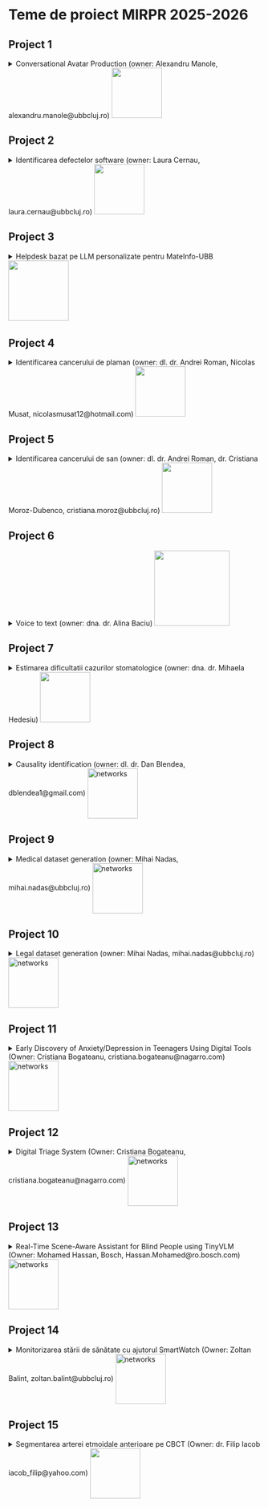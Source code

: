 
# Teme de proiect MIRPR 2025-2026


## Project 1 
<details>
    <summary> Conversational Avatar Production (owner: Alexandru Manole, alexandru.manole@ubbcluj.ro) 
    <img src="projects\avatar.webp" width="100">
    </summary>

### Conversational Avatar Production

#### Scop
Dezvoltarea unui sistem conversațional, care răspunde la întrebări textuale în mod vocal prin intermediul unui avatar. De ex.:
- UBB-bot care răspunde la întrebări despre UBB si are ca avatar imaginea lui Janos Bolyai
- Turing-bot care răspunde la întrebări despre AI si are ca avatar imaginea lui Alan Turing



#### Ideea de baza
În lumea digitală, interacțiunea cu avatare animate devine din ce în ce mai importantă, fie că vorbim despre asistenți virtuali, personaje din jocuri, educație interactivă sau prezentatori AI pentru conținut video generat automat. Totuși, crearea animațiilor realiste pentru vorbire și expresii faciale implică, de obicei, procese complexe și costisitoare, necesitând resurse considerabile. 
Folosind tehnici de Machine Learning, acest proces poate fi automatizat, permițând avatarelor să reproducă mișcările buzelor și expresiile faciale în timp real, pe baza unui input audio sau text. O astfel de tehnologie ar putea fi utilizată în crearea de consilieri virtuali  pentru procedura de admitere pentru cursuri online, ghidurilor interactive pentru muzee sau aplicații turistice, asistenților personalizați pentru servicii bancare și customer support, dar și în industria filmelor și jocurilor pentru generarea rapidă de personaje animate. Scopul este de a dezvolta și antrena un model AI capabil să genereze animații fluide și naturale, transformând interacțiunile virtuale într-o experiență mai autentică și captivantă. 

#### Bibliografie

În funcție de soluția elaborată, câteva cerințe parțiale ar fi utilizarea corectă a următoarelor:
- generarea de imagini folosind modele de tip Stable Diffusion, precum Flash Diffusion [paper](https://arxiv.org/pdf/2406.02347), [git](https://github.com/gojasper/flash-diffusion). Task-uri posibile:
    - utilizare model pre-antrenat cu aceasta arhitectura si comparare cu alte modele de Stable Diffusion.
    - antrenare de la 0 a unui model Flash Diffusion pe un set de date mic (e.g. cateva sute de imagini)
    - fine-tuning folosind LoRA
    - antrenarea Flash Diffuision pentru o retea care nu e prezentata pe git (e.g. ControlNet)

- recomandarile de la versiunea precedenta a bot-ului [link](https://github.com/lauradiosan/AI-UBB/blob/main/2024-2025/labs/projects.md)

</details>



## Project 2

<details>
    <summary> Identificarea defectelor software (owner: Laura Cernau, laura.cernau@ubbcluj.ro) <img src="projects\code.jpg" width="100"> </summary>

### Identificarea defectelor software

#### Scop

Instrumentele AI îmbunătățesc productivitatea, dar degradează calitatea codului. 
Ultima analiză a [GitClear](https://www.gitclear.com/coding_on_copilot_data_shows_ais_downward_pressure_on_code_quality?utm_source=substack&utm_medium=email) asupra a 211 milioane de linii de cod a constatat că asistenții AI (cum ar fi Copilot) pot spori productivitatea, dar înrăutățesc calitatea codului. Aceasta arată un compromis clar: producem mai mult cod, dar bazele noastre de cod au mult mai multe duplicate și mai puține refactorizări.

#### Ideea de baza

Se va considera o baza de date cu mai multe proiecte software. Se va dezvolta un model de AI bazat pe LLM care sa identifice defectele software in codul sursa pe baza codului sursa si al metricilor de complexitate. 

Posibile versiuni de input pentru LLM (prin intermediul prompt-ului): 
- doar codul sursa al clasei curente, 
- codul sursa al clasei curente si codul sursa al claselor "parinte", 
- codul sursa al clasei curente si codul sursa al claselor "parinte", precum si metrici de complexitate asociate codului sursa (metrici precum complexitatea ciclomatica [link](https://d1wqtxts1xzle7.cloudfront.net/48213691/tse.1976.23383720160821-12832-sniirk-libre.pdf?1471767990=&response-content-disposition=inline%3B+filename%3DA_Complexity_Measure.pdf&Expires=1743369021&Signature=FrLxyskf0pTFRiM~Q30qykafb4a-m071sO87klcxqXqJBcRJGOYOZ5CY94KFjsADNciMoVd4CNwPVHiVkgcACxxV-V~Bod8D8eI1gP7q8sHR0a5qhrIhpfePgf54kCvxGbTP-dFu9YItw~E2FXb~PQRIfzL9BmczizOXSASL1To9qFYCVhJv9MT-CoTABaSPQ8T4-9ZFVzdPwgXFX3e3oRYjotU3EWC6HkdWUG0gRvmMqONAyLWrxY8xFU4m7PkVnmAasyN7G9L38-DBsF8AUJT6CpjFfvAaAigK0iv8TkFYzyfbR5pu97LLH5w622qHtRc9tuo~3Qu2J9SPO0JGSA__&Key-Pair-Id=APKAJLOHF5GGSLRBV4ZA), 
complexitatea cognitiva [link](https://www.researchgate.net/publication/313803215_Automated_tool_for_the_calculation_of_cognitive_complexity_of_a_software), Weighted methods per Class [link](https://www.researchgate.net/publication/313803215_Automated_tool_for_the_calculation_of_cognitive_complexity_of_a_software), Lack of Cohesion in Methods [link](https://www.researchgate.net/publication/313803215_Automated_tool_for_the_calculation_of_cognitive_complexity_of_a_software), Depth of inheritance tree [link](https://www.researchgate.net/publication/313803215_Automated_tool_for_the_calculation_of_cognitive_complexity_of_a_software), Halstead’s Metrics [link](https://books.google.ro/books/about/Elements_of_Software_Science.html?id=zPcmAAAAMAAJ&redir_esc=y), 
Size metrics - Lines of Code [link](https://www.researchgate.net/publication/328646564_On_the_correlation_between_testing_effort_and_software_complexity_metrics)) 


Output asteptat: defectele software identificate in codul sursa (daca clasa contine sau nu contine bug-uri, ce fel de bug contine)


#### Data
- Data [link](https://www.inf.szte.hu/~ferenc/pdf/FTL18-PROMISE-A%20public%20unified%20bug%20dataset%20for%20Java.pdf)


#### Bibliografie

- List of research papers focused on Large Language Models [link](https://github.com/PurCL/CodeLLMPaper/tree/main)

- Simões, I. R. D. S., & Venson, E. (2024, November). Evaluating Source Code Quality with Large Language Models: a comparative study. In Proceedings of the XXIII Brazilian Symposium on Software Quality (pp. 103-113).
[link](https://www.researchgate.net/publication/383119379_Evaluating_Source_Code_Quality_with_Large_Languagem_Models_a_comparative_study)

- Wadhwa, N., Pradhan, J., Sonwane, A., Sahu, S. P., Natarajan, N., Kanade, A., ... & Rajamani, S. (2024). Core: Resolving code quality issues using llms. Proceedings of the ACM on Software Engineering, 1(FSE), 789-811 [link](https://dl.acm.org/doi/pdf/10.1145/3643762)

- Jelodar, H., Meymani, M., & Razavi-Far, R. (2025). Large Language Models (LLMs) for Source Code Analysis: applications, models and datasets. arXiv preprint arXiv:2503.17502 [link](https://www.researchgate.net/publication/390143194_Large_Language_Models_LLMs_for_Source_Code_Analysis_applications_models_and_datasets)

- Fang, C., Miao, N., Srivastav, S., Liu, J., Zhang, R., Fang, R., ... & Homayoun, H. (2024). Large language models for code analysis: Do {LLMs} really do their job?. In 33rd USENIX Security Symposium (USENIX Security 24) (pp. 829-846) [link](https://www.usenix.org/system/files/sec24fall-prepub-2205-fang.pdf)

- Backström, O., & Kihlert, A. (2023). Code Quality and Large Language Models in Computer Science Education: Enhancing student-written code through ChatGPT [link](https://www.diva-portal.org/smash/get/diva2:1779791/FULLTEXT01.pdf)

</details>




## Project 3

<details>
    <summary> Helpdesk bazat pe LLM personalizate pentru MateInfo-UBB 
<img src="projects/RAG.png" width="120"> </summary>

### Sistem automat pentru helpdesk bazat pe LLM

#### Scop
Dezvoltarea unui sistem inteligent care să poată să răspundă la întrebări folosind un LLM și o colecție de documente. 
Se doreste "specializarea" sistemului pentru intrebari din lumea informaticii/financiara.  

#### Ideea de baza

Dezvoltarea unui sistem de tip Retrieval-Augmented Generation (RAG) care să poată să răspundă la întrebări folosind un LLM și o colecție de documente. Sistemul va folosi un model de tip RAG pentru a căuta în colecția de documente și a genera răspunsuri la întrebările utilizatorilor. Se vor compara mai multe strategii de indexare/vectorizare (TF-IDF, embeddings, etc.), mai multe modele de LLMs (pre-trained si fine-tuned), mai multe metode de re-ranking pentru selectia documentelor,  mai multe metode de evaluare a raspunsurilor (evaluare umana si evaluare automata).


#### Data

- Public data [link](https://github.com/MoritzLaurer/rag-demo/tree/master)
- Private data - by request


#### Bibliografie

RAG backgrounds
- RAG demo [link](https://github.com/MoritzLaurer/rag-demo/tree/master)
- Example of building a RAG with LangChain [link](https://python.langchain.com/docs/tutorials/rag/)
- Lewis, P., Perez, E., Piktus, A., Petroni, F., Karpukhin, V., Goyal, N., ... & Kiela, D. (2020). Retrieval-augmented generation for knowledge-intensive nlp tasks. Advances in neural information processing systems, 33, 9459-9474 [link](https://arxiv.org/pdf/2005.11401)
- Better Customer Support Using Retrieval-Augmented Generation (RAG) at Thomson Reuters [link](https://medium.com/tr-labs-ml-engineering-blog/better-customer-support-using-retrieval-augmented-generation-rag-at-thomson-reuters-4d140a6044c3)
- Survey of different RAG systems [link](https://www.youtube.com/watch?v=mE7IDf2SmJg)
- RAG from scratch [link](https://www.freecodecamp.org/news/mastering-rag-from-scratch/)

Re-ranking: cross-ncoders, bi-encoders, multi-vector models, transformer-based rerankers (TinyBERT), graph-based rerankers (Graph Neural Networks)
- Lee, J., Bernier-Colborne, G., Maharaj, T., & Vajjala, S. (2024, June). Methods, Applications, and Directions of Learning-to-Rank in NLP Research. In Findings of the Association for Computational Linguistics: NAACL 2024 (pp. 1900-1917) [link](https://aclanthology.org/2024.findings-naacl.123.pdf)
- Abdallah, A., Piryani, B., Mozafari, J., Ali, M., & Jatowt, A. (2025). How Good are LLM-based Rerankers? An Empirical Analysis of State-of-the-Art Reranking Models. arXiv preprint arXiv:2508.16757 [link](https://arxiv.org/abs/2508.16757)
- Déjean, H., Clinchant, S., & Formal, T. (2024). A thorough comparison of cross-encoders and LLMs for reranking SPLADE. arXiv preprint arXiv:2403.10407 [link](https://arxiv.org/html/2403.10407v1)

LLM-based evaluation
- Liu, Y., Iter, D., Xu, Y., Wang, S., Xu, R., & Zhu, C. (2023). G-eval: NLG evaluation using gpt-4 with better human alignment. arXiv preprint arXiv:2303.16634 [link](https://arxiv.org/abs/2303.16634)
- Shen, C., Cheng, L., Nguyen, X. P., You, Y., & Bing, L. (2023). Large language models are not yet human-level evaluators for abstractive summarization. arXiv preprint arXiv:2305.13091 [link](https://arxiv.org/abs/2305.13091)

</details>

## Project 4

<details>
    <summary> Identificarea cancerului de plaman  (owner: dl. dr. Andrei Roman, Nicolas Musat, nicolasmusat12@hotmail.com) 
    <img src="projects\lungCancer.jpeg" width="100">
    </summary>

### Identificarea cancerului de plaman

#### Scop
Dezvoltarea unui sistem inteligent care să ajute medicii în diagnosticarea timpurie a cancerului de plămân.

#### Ideea de baza

Deși cancerul pulmonar este recunoscut ca fiind cel mai mortal tip de cancer, un prognostic bun și un tratament eficient depind de detectarea timpurie a acestuia. Povara medicilor poate fi redusa cu ajutorul tehnicilor de AI care sunt esențiale în automatizarea diagnosticului și clasificării bolilor. De aceea, se dorește dezvoltarea unui sistem inteligent care să ajute medicii în diagnosticarea timpurie a cancerului de plămân. 

Se va urmari dezvoltarea unor modele inteligente capabine sa analizeze scanarile CT/PET si sa prezica diferiti biomarkeri tumorali folosind doar:
- 3D Segmented CT scans (maybe PET)
- Biopsy confirmed IHC markers (maybe genomic too)
- Age
- Gender
Scopul este construirea unei "biopsii virtuale" care să sprijine radiologii în timpul diagnosticului. 

Problema poate fi abordata ca o problema de clasificare multi-label. 



#### Data

- Chest CT-scane images [link](https://www.kaggle.com/datasets/mohamedhanyyy/chest-ctscan-images/data)
- Lung Image Database Consortium image collection (LIDC-IDRI) [link](https://www.cancerimagingarchive.net/collection/lidc-idri/)

#### Bibliografie

- Shao J, Ma J, Zhang S, Li J, Dai H, Liang S, Yu Y, Li W, Wang C. Radiogenomic System for Non-Invasive Identification of Multiple Actionable Mutations and PD-L1 Expression in Non-Small Cell Lung Cancer Based on CT Images. Cancers. 2022; 14(19):4823 [link](https://doi.org/10.3390/cancers14194823)
- Owens CA, Peterson CB, Tang C, Koay EJ, Yu W, et al. (2018) Lung tumor segmentation methods: Impact on the uncertainty of radiomics features for non-small cell lung cancer. PLOS ONE 13(10): e0205003 [link](https://doi.org/10.1371/journal.pone.0205003)
- Majumder S, Katz S, Kontos D, Roshkovan L. State of the art: radiomics and radiomics-related artificial intelligence on the road to clinical translation. BJR Open. 2023 Dec 12;6(1):tzad004. doi: 10.1093/bjro/tzad004. PMID: 38352179; PMCID: PMC10860524.
- Liu, J. A., Yang, I. Y., & Tsai, E. B. (2022). Artificial intelligence (AI) for lung nodules, from the AJR special series on AI applications. American Journal of Roentgenology, 219(5), 703-712. [link](https://ajronline.org/doi/10.2214/AJR.22.27487) 
- Gu, Y., Chi, J., Liu, J., Yang, L., Zhang, B., Yu, D., ... & Lu, X. (2021). A survey of computer-aided diagnosis of lung nodules from CT scans using deep learning. Computers in biology and medicine, 137, 104806. [link](https://www.sciencedirect.com/science/article/pii/S0010482521006004?casa_token=qhi8cSHcd5UAAAAA:iUwm4l441GNq0Ph2QQ8gW5tConmiyHUtm6ynRLEi1b7Io2HdL6qI0hSggNQPfHWn16XeO4FDNQ#sec4)
- Javed, R., Abbas, T., Khan, A. H., Daud, A., Bukhari, A., & Alharbey, R. (2024). Deep learning for lungs cancer detection: a review. Artificial Intelligence Review, 57(8), 197. [link](https://link.springer.com/article/10.1007/s10462-024-10807-1)
- Shatnawi, M. Q., Abuein, Q., & Al-Quraan, R. (2025). Deep learning-based approach to diagnose lung cancer using CT-scan images. Intelligence-Based Medicine, 11, 100188. [link](https://www.sciencedirect.com/science/article/pii/S2666521224000553#bib41)
- Hiraman, A., Viriri, S., & Gwetu, M. (2024). Lung tumor segmentation: a review of the state of the art. Frontiers in Computer Science, 6, 1423693. [link](https://www.frontiersin.org/journals/computer-science/articles/10.3389/fcomp.2024.1423693/full)
- Jayaram, J., Haw, S. C., Palanichamy, N., Anaam, E., & Kumar, S. (2025). A Systematic Review on Effectiveness and Contributions of Machine Learning and Deep Learning Methods in Lung Cancer Diagnosis and Classifications. International Journal of Computing, 17(1), 1-12. [link](https://iiict.uob.edu.bh/IJCDS/papers/1571032811.pdf)


</details>

## Project 5
<details>
    <summary> Identificarea cancerului de san  (owner: dl. dr. Andrei Roman, dr. Cristiana Moroz-Dubenco, cristiana.moroz@ubbcluj.ro) 
        <img src="projects\breastCancer.jpeg" width="100">
    </summary>

### Identificarea cancerului de san

#### Scop
Dezvoltarea unui sistem inteligent care să ajute medicii în diagnosticarea timpurie a cancerului de san.

#### Ideea de baza
Detectarea cancerului de sân în mamografii este o problemă critică în imagistica medicală și diagnostic. Interpretarea mamografiilor este provocatoare din cauza variațiilor în densitatea țesuturilor, a structurilor suprapuse și a diferențelor subtile dintre tumorile benigne și maligne. 
Această problemă trebuie rezolvată folosind un algoritm inteligent, deoarece examinarea manuală tradițională de către radiologi este consumatoare de timp și predispusă la erori umane. 

Plecand de la seturile de date cu mamografii, se vor folosii modele de AI bazate pe arhitecturi de tip Transformer/GNN pentru a identifica tumori maligne si benigne in imagini. Modelele folosite pot fi pre-antrenate pe alte seturi de date si fine-tunate pe setul de date cu mamografii.


#### Data
- MIAS [link](http://peipa.essex.ac.uk/info/mias.html)
- DDSM [link](http://www.eng.usf.edu/cvprg/Mammography/Database.html) or [link](https://www.cancerimagingarchive.net/collection/cbis-ddsm/)
- INbreast  [link](https://www.kaggle.com/datasets/tommyngx/inbreast2012)
- DBT - [link](https://www.cancerimagingarchive.net/collection/breast-cancer-screening-dbt/)

#### Bibliografie

- Graph CNNs 
    - PyG [link](https://github.com/pyg-team/pytorch_geometric) 
    - Graph Learning resources [link](https://snap.stanford.edu/graphlearning-workshop/)
    - GNNs for breast cancer - Chowa, S. S., Azam, S., Montaha, S., Payel, I. J., Bhuiyan, M. R. I., Hasan, M. Z., & Jonkman, M. (2023). Graph neural network-based breast cancer diagnosis using ultrasound images with optimized graph construction integrating the medically significant features. Journal of Cancer Research and Clinical Oncology, 149(20), 18039-18064. [link](https://pmc.ncbi.nlm.nih.gov/articles/PMC10725367/)
    - GNNs for breast cancer -  Agyekum, E. A., Kong, W., Ren, Y. Z., Issaka, E., Baffoe, J., Xian, W., ... & Shen, X. (2025). A comparative analysis of three graph neural network models for predicting axillary lymph node metastasis in early-stage breast cancer. Scientific Reports, 15(1), 13918. [link](https://www.nature.com/articles/s41598-025-97257-z)
- Transformers
    - Vit - Dosovitskiy, A. (2020). An image is worth 16x16 words: Transformers for image recognition at scale. arXiv preprint arXiv:2010.11929.
        [link](https://arxiv.org/pdf/2010.11929)
        - Code [link](https://github.com/google-research/vision_transformer) or HuggingFace models [link](https://huggingface.co/docs/transformers/en/model_doc/vit)
    - CrossViT - Chen, C. F. R., Fan, Q., & Panda, R. (2021). Crossvit: Cross-attention multi-scale vision transformer for image classification. In Proceedings of the IEEE/CVF international conference on computer vision (pp. 357-366). [link](https://openaccess.thecvf.com/content/ICCV2021/papers/Chen_CrossViT_Cross-Attention_Multi-Scale_Vision_Transformer_for_Image_Classification_ICCV_2021_paper.pdf)
        - Code [link](https://github.com/IBM/CrossViT)
    - DeiT - Touvron, H., Cord, M., Douze, M., Massa, F., Sablayrolles, A., & Jégou, H. (2020). Training data-efficient image transformers & distillation through attention. arXiv 2020. arXiv preprint arXiv:2012.12877, 2(3). \href{https://arxiv.org/abs/2012.12877v2}{link}
        - Code [link](https://github.com/facebookresearch/deit/tree/2aefd8fc8634d099c1495ce9dba2b6c6a921d611)
    - MammoViT - Al Mansour, A. G., Alshomrani, F., Alfahaid, A., & Almutairi, A. T. (2025). MammoViT: A Custom Vision Transformer Architecture for Accurate BIRADS Classification in Mammogram Analysis. Diagnostics, 15(3), 285 [link](https://www.mdpi.com/2075-4418/15/3/285)
    - Gutierrez-Cardenas, J. (2024). Breast Cancer Classification Through Transfer Learning with Vision Transformer, PCA, and Machine Learning Models. International Journal of Advanced Computer Science & Applications, 15(4). [link](https://www.proquest.com/docview/3060148581?fromopenview=true&pq-origsite=gscholar&sourcetype=Scholarly%20Journals)

</details>




## Project 6
<details>
    <summary> Voice to text  (owner: dna. dr. Alina Baciu) 
    <img src="projects\voice.avif" width="150">
    </summary>

### Automatizarea intocmirii fisei pacientului

#### Scop
Dezvoltarea unui sistem inteligent care să ajute medicii pentru a completa in mod automat fisa pacientului.

#### Ideea de baza

Munca medicilor este plina de provocari. Mai ales cand trebuie sa faca multe task-uri, uneori simultan, precum realizarea si citirea unei ecografii si inregistrarea observatiilor facute. De aceea este nevoie de un sistem inteligent care sa transforme informatia audio inregistrata de catre un medic in format text si sa completeze in mod automat rubricile dedicate din fisa pacientului.
Se va pleca de la inregistrari audio precum [aceasta](projects/voice2text/test1.ogg), se vor converti in format text si se va compelta automat partea evidentiata cu galben din fisa pacientului, precum [aceasta](projects/voice2text/patient1.odt) (informatiile respective se vor salva intr-un tabel/jason si apoi se vor exporta intr-un document word)



#### Data

- inregistrari audio [link](projects/voice2text/test1.ogg) [link](projects/voice2text/test2.ogg) [link](projects/voice2text/test3.ogg)
- fisa pacientului [link](projects/voice2text/patient1.odt)
 
#### Bibliografie

- [Whisper](https://openai.com/index/whisper/)
- [DeepSpeech](https://github.com/mozilla/DeepSpeech)
- [RobinASR](https://github.com/racai-ai/RobinASR) - for romanian
- [speech2text](https://huggingface.co/docs/transformers/model_doc/speech_to_text)
- [wav2vec](https://ai.meta.com/research/impact/wav2vec/)
- [wav2vec2](https://huggingface.co/docs/transformers/model_doc/wav2vec2)
- [romanian wav2vec2](https://huggingface.co/gigant/romanian-wav2vec2)
- [wavLM](https://huggingface.co/docs/transformers/model_doc/wavlm)



</details>

## Project 7
<details>
    <summary> Estimarea dificultatii cazurilor stomatologice (owner: dna. dr. Mihaela Hedesiu) 
    <img src="projects\endodontie.webp" width="100"> </summary>

### Identificarea dificultatii cazului de endodontie

#### Scop
Dezvoltarea unui sistem inteligent care sa estimeze dificultatea cazului de endodontie (daca trebuie trimis spre specialist sau nu). Diferentierea intre un tratament endodontic corect si unul incorect. Oferirea unui scor de corectitudine al tratamentului. 

#### Ideea de baza
Tratamentul endodontic presupune curățarea, modelarea și obturarea canalelor radiculare pentru prevenirea sau tratarea parodontitei apicale. Deși are o rată de succes ridicată (82–92%), pot apărea eșecuri cauzate de erori procedurale precum perforații apicale, blocaje sau obturații incorecte, care pot duce la complicații postoperatorii și pierderea dintelui. 
Complexitatea anatomică a coroanei și a canalelor radiculare crește riscul acestor erori, motiv pentru care evaluarea preoperatorie corectă și trimiterea cazurilor dificile către specialiști sunt esențiale. Ghidurile AAE oferă criterii standardizate pentru evaluarea dificultății, dar aplicarea lor manuală este consumatoare de timp și subiectivă.

Inteligența artificială promite automatizarea acestor evaluări. Studiul propus urmărește dezvoltarea unui instrument de diagnostic bazat pe radiografii periapicale, folosind deep learning pentru evaluarea standardizată a dificultății cazurilor endodontice.



#### Data

 
#### Bibliografie



</details>

## Project 8


<details>
    <summary> Causality identification (owner: dl. dr. Dan Blendea, dblendea1@gmail.com)  <img  style="vertical-align:middle" src="projects\causality.jpeg" alt="networks" width="100"/></summary>

### Scop
Identificarea cauzelor insuficientei mitrale [link](../../2024-2025/Projects/variabilitate.pdf)


### Ideea de baza

Plecand de la o ecografie cardiaca (in format DICOM) se doreste identificarea cauzelor insuficientei mitrale (Mitral Regurgitation - MR). Se va folosi un model AI bazat pe Graph-based CNN care va analiza ecografia, iar pe baza masuratorilor (volumul MR, volumul ventriculului stang, volumul atriului stang, volumul inelului mitral, etc) si vor identifica interdependentele existente intre aceste masuratori (efectuate de-a lungul a mai multe cicluri cardiace). [more details](variabilitate.pdf)



### TODOlist
1. Se va analiza evolutia individuala a masuratorilor in timp (pe parcursul mai multor cicluri cardiace) 
2. se va identifica interdependentele existente intre aceste masuratori
3. Se va dezvolta un model de estimare a cauzelor insuficientei mitrale pe baza masuratorilor ecografice si a interdependentelelor identificate


### Data
- tiny dataset [link](../../2025-2026/Projects/pacienti.xlsx)


### Bibliografie

- Jure Leskovec's lecture [link](https://web.stanford.edu/class/cs224w/index.html#schedule) and [package](https://www.pyg.org/)
- PyTorch geometric [library](https://pytorch-geometric.readthedocs.io/en/latest/) [docs1](https://arxiv.org/pdf/1903.02428) [docs2](https://proceedings.neurips.cc/paper_files/paper/2019/file/bdbca288fee7f92f2bfa9f7012727740-Paper.pdf)
- Neural Granger Causality [link](https://github.com/harpoonix/GC-xLSTM)
- Causality inspired GNNs [link](https://github.com/usail-hkust/Awesome-Causality-Inspired-GNNs)
- GNN for causality [link](https://arxiv.org/abs/2407.09378)
- Wang, L., Adiga, A., Chen, J., Sadilek, A., Venkatramanan, S., & Marathe, M. (2022, June). Causalgnn: Causal-based graph neural networks for spatio-temporal epidemic forecasting. In Proceedings of the AAAI conference on artificial intelligence (Vol. 36, No. 11, pp. 12191-12199). [link](https://arxiv.org/pdf/2312.12477)

</details>



## Project 9

<details>
    <summary> Medical dataset generation (owner: Mihai Nadas, mihai.nadas@ubbcluj.ro)  <img  style="vertical-align:middle" src="projects\medicalData.jpg" alt="networks" width="100"/></summary>

### Scop
Dezvoltarea unui corpus medical în limba română 

### Ideea de baza

Dezvoltarea unui corpus medical în limba română poate susține cercetarea în domeniul NLP medical. Se vor colecta, genera și structura date, apoi se vor testa modele de inteligență artificială pe sarcini precum extragerea simptomelor sau codificarea ICD-10. Proiectul se bazează pe o metodologie recentă aplicată în generarea de fabule [link](https://arxiv.org/pdf/2504.20605?), adaptată pentru domeniul medical.



### TODOlist
1. Colectare și curățare date reale
- Surse: articole științifice, ghiduri clinice, materiale educaționale, rapoarte publice.
- Activități: scraping, OCR (dacă e cazul), curățare lingvistică, anonimizare.

2. Definirea schemelor de reprezentare
- Structuri pentru note clinice, conversații, rezumate.
- Exemple: [Pacient] are simptome de ..., [Doctor] recomandă tratament cu ..., etc.

3. Generare sintetică (prompt engineering + LLM)
- Crearea de prompturi pentru generarea de texte medicale realiste.
- Validarea calității și diversității textelor generate.
- Posibilă utilizare de modele open-source (ex: LLaMA, Mistral) sau API-uri comerciale.

4. Structurare corpus final
- Organizare pe tipuri de documente.
- Etichetare (manuală sau automată) pentru sarcini NLP.

5. Aplicații NLP
- Extragere de simptome: NER medical.
- Codificare ICD-10: clasificare text.
- Sumarizare tratamente: modele de sumarizare extractivă/abstractivă.

### Data
- A list of Romanian NLP Datasets [link](https://github.com/AndyTheFactory/romanian-nlp-datasets)

- English-Romanian Medical Domain Parallel Corpora [link](https://www.futurebeeai.com/dataset/text-dataset/romanian-english-translated-parallel-corpus-for-medical-domain)

- Li, Y., Wu, S., Smith, C., Lo, T., & Liu, B. (2025, June). Improving clinical note generation from complex doctor-patient conversation. In Pacific-Asia Conference on Knowledge Discovery and Data Mining (pp. 209-221). Singapore: Springer Nature Singapore [link](https://arxiv.org/html/2408.14568v1)

### Bibliografie

Laparra, E., Mascio, A., Velupillai, S., & Miller, T. (2021). A review of recent work in transfer learning and domain adaptation for natural language processing of electronic health records. Yearbook of medical informatics, 30(01), 239-244 [link](https://www.thieme-connect.com/products/ejournals/pdf/10.1055/s-0041-1726522.pdf)

Mitrofan, M., & Tufiş, D. (2018, May). Bioro: The biomedical corpus for the romanian language. In Proceedings of the Eleventh International Conference on Language Resources and Evaluation (LREC 2018) [link](https://aclanthology.org/anthology-files/pdf/L/L18/L18-1191.pdf)

Mitrofan, M., Mititelu, V. B., & Mitrofan, G. (2019, August). Monero: a biomedical gold standard corpus for the romanian language. In Proceedings of the 18th BioNLP Workshop and Shared Task (pp. 71-79) [link](https://aclanthology.org/W19-5008.pdf)

Midrigan-Ciochina, L., Boyd, V., Sanchez-Ortega, L., Malancea_Malac, D., Midrigan, D., & Corina, D. P. (2020, May). Resources in underrepresented languages: Building a representative romanian corpus. In Proceedings of the Twelfth Language Resources and Evaluation Conference (pp. 3291-3296) [link](https://aclanthology.org/2020.lrec-1.402.pdf)

Nitu, M., & Dascălu, M. (2022). Natural Language Processing Tools for Romanian–Going Beyond a Low‑Resource Language. Interaction Design & Architecture (s), special issue. DOI, 10 [link](https://ixdea.org/wp-content/uploads/IxDEA_art/60/60_SP_1.pdf)

OpenLLM-Ro [link](https://openllm.ro/)

</details>


## Project 10

<details>
    <summary> Legal dataset generation (owner: Mihai Nadas, mihai.nadas@ubbcluj.ro)  <img  style="vertical-align:middle" src="projects\medicalData.jpg" alt="networks" width="100"/></summary>

### Scop
Dezvoltarea unui corpus de documente juridice 

### Ideea de baza

Construirea celui mai mare corpus de documente juridice românești (legi, hotărâri judecătorești, contracte, documente notariale), completat cu date sintetice. Pe baza acestuia, se pot antrena și evalua modele de limbaj de dimensiuni mici/medii, cu aplicații în clasificarea clauzelor contractuale, extragerea de entități sau sumarizare juridică.


### TODOlist
1. Colectare și curățare date reale

2. Definirea schemelor de reprezentare

3. Generare sintetică (prompt engineering + LLM)

4. Structurare corpus final

5. Aplicații NLP


### Data
- A list of Romanian NLP Datasets [link](https://github.com/AndyTheFactory/romanian-nlp-datasets)



### Bibliografie

motor de cautare juridic [link](https://www.wolterskluwer.com/ro-ro/solutions/sintact/Jurisprudenta-Hotarari-Judecatoresti)

portal legislativ [link](https://legislatie.just.ro/)

OpenLLM-Ro [link](https://openllm.ro/)

Midrigan-Ciochina, L., Boyd, V., Sanchez-Ortega, L., Malancea_Malac, D., Midrigan, D., & Corina, D. P. (2020, May). Resources in underrepresented languages: Building a representative romanian corpus. In Proceedings of the Twelfth Language Resources and Evaluation Conference (pp. 3291-3296) [link](https://aclanthology.org/2020.lrec-1.402.pdf)

Nitu, M., & Dascălu, M. (2022). Natural Language Processing Tools for Romanian–Going Beyond a Low‑Resource Language. Interaction Design & Architecture (s), special issue. DOI, 10 [link](https://ixdea.org/wp-content/uploads/IxDEA_art/60/60_SP_1.pdf)


</details>

## Project 11

<details>
    <summary> Early Discovery of Anxiety/Depression in Teenagers Using Digital Tools (Owner: Cristiana Bogateanu, cristiana.bogateanu@nagarro.com)  <img style="vertical-align:middle" src="images\anxiety.jpeg" alt="networks" width="100"/> </summary>

### Scop
Anxiety/Depression for teenagers - To enhance mental health support for teenagers by developing digital tools that can proactively identify signs of anxiety and depression. These tools aim to engage with adolescents in their digital environments—whether through chatbots, social media, video games, or other innovative platforms—to provide early intervention and emotional support. 

### Ideea de baza
The Early Discovery of Anxiety/Depression in Teenagers solution leverages digital platforms to identify and monitor mental health challenges among adolescents. The system combines multiple approaches, including AI-powered chatbots capable of conversational analysis, sentiment evaluation through social media interactions, and mental health assessments embedded in video game experiences. By engaging teenagers where they spend most of their time—whether online or gaming—the system aims to provide real-time insights and early warnings of anxiety or depression. This integrated solution offers a holistic approach, blending digital engagement with predictive analytics and personalized intervention strategies. 

<!-- ### TODOlist
1. Iteratia1
2. Iteratia2 -->
### Data
### Bibliografie

- [link](https://arxiv.org/abs/2402.16182)
- [link](https://www.ncbi.nlm.nih.gov/pmc/articles/PMC11025697/)
- [link](https://home.dartmouth.edu/news/2024/02/phone-app-uses-ai-detect-depression-facial-cues)
- [link](https://www.ncbi.nlm.nih.gov/pmc/articles/PMC9461333)
- [link](https://chatgpt.com/g/g-IMV77BDMO-depression)
- [link](https://www.sciencedirect.com/science/article/pii/S0001691824002877)
- [link](https://www.mdpi.com/1999-4893/16/12/543)
- DeepWell DTx - ideea of implementation ;) [link](https://www.deepwelldtx.com/)
</details>


## Project 12

<details>
    <summary>   Digital Triage System (Owner: Cristiana Bogateanu, cristiana.bogateanu@nagarro.com) <img style="vertical-align:middle" src="images\triage.jpeg" alt="networks" width="100"/> </summary>

### Scop
Digital Triage - To support individuals and healthcare providers by offering a smart system that helps identify the most appropriate healthcare professional based on an individual's symptoms, ensuring faster and more accurate access to the right medical care. 

### Ideea de baza
The Digital Triage System is designed to function as a companion that uses advanced AI-driven technologies to guide individuals through a series of questions regarding their symptoms and health concerns. By intelligently assessing the input, the system can accurately indicate potential conditions and recommend the appropriate type of healthcare provider, such as a specialist, general practitioner, or mental health professional. Leveraging machine learning algorithms and symptom databases, this solution optimizes the pathway to care, reducing diagnostic delays and improving health outcomes. 

 
<!-- ### TODOlist
1. Iteratia1
2. Iteratia2 -->
### Data
### Bibliografie
- [link](https://go.jamasoftware.com/the-rapid-rise-of-digital-health-technology.html?kw=digital%20technology%20in%20healthcare&cpn=11827675850&utm_source=google&utm_medium=cpc&utm_campaign=emea-search-medical-nonb&utm_adgroup=digital-health&utm_term=digital%20technology%20in%20healthcare&utm_content=582244983547&_bm=11827675850136122053649&gad_source=1&gclid=EAIaIQobChMIvNCu-u7piAMV0aqDBx0RsCSsEAAYAiAAEgIH1fD_BwE)
- [link](https://www.ncbi.nlm.nih.gov/pmc/articles/PMC9794085/)
- [link](https://infermedica.com/solutions/triage)
- [link](https://transform.england.nhs.uk/key-tools-and-info/digital-playbooks/gastroenterology-digital-playbook/using-intelligent-automation-to-improve-the-triage-and-referral-management-pathway/)
- [link](https://www.sciencedirect.com/science/article/abs/pii/S0738399123004573)
- [link](https://www.ncbi.nlm.nih.gov/pmc/articles/PMC11158416/)
- [link](https://www.frontiersin.org/journals/digital-health/articles/10.3389/fdgth.2023.1297073/full)
- [link](https://xby2.com/case-studies/next-gen-ai-powered-emergency-triage/)
- [link](https://aws.amazon.com/ai/generative-ai/?gclid=EAIaIQobChMI7eOCjO_piAMVtpCDBx21lxHOEAAYASAAEgL_f_D_BwE&trk=718bb85a-f217-4294-bf55-ee86400cb863&sc_channel=ps&ef_id=EAIaIQobChMI7eOCjO_piAMVtpCDBx21lxHOEAAYASAAEgL_f_D_BwE:G:s&s_kwcid=AL!4422!3!686079230781!p!!g!!generative%20ai%20applications!20901655430!157427215859)
- [link](https://www.youtube.com/watch?v=S1E8jQofS_Y)
- [link](https://www.youtube.com/watch?v=yaTg9bNUeE8)
- [link](https://www.youtube.com/watch?v=c9hThlZNU0o)
- [link](https://www.clearstep.health/blog/generative-ai-in-healthcare-safely-harness-its-power-with-clinically-validated-virtual-triage)
- [link](https://medium.com/columbia-journal-of-science-tech-ethics-and-policy/harnessing-the-power-of-ai-in-emergency-triage-a-paradigm-shift-0af7786948bd_
- [link](https://618media.com/en/blog/claude-ai-in-healthcare-applications/)
- [link](https://www.sciencedirect.com/science/article/pii/S2589750024000979)

</details>




## Project 13
<details>
    <summary>  Real-Time Scene-Aware Assistant for Blind People using TinyVLM  (Owner: Mohamed Hassan, Bosch, Hassan.Mohamed@ro.bosch.com)  <img  style="vertical-align:middle" src="images\elderly.jpeg" alt="networks" width="100"/> </summary>

### Scop

Asistent conștient de scenă în timp real pentru persoanele nevăzătoare, utilizând TinyVLM – sau cazuri de utilizare și soluții adiacente

Acesta oferă asistență prin generarea de descrieri ale scenei, inclusiv elemente dinamice și scenarii complexe, ajutând persoanele nevăzătoare să interacționeze mai complet cu mediul înconjurător.

 

### Ideea de baza
Proiectul propune dezvoltarea unui sistem inteligent de asistență vizuală destinat persoanelor nevăzătoare, utilizând TinyVLM – un model eficient de tip Vision-Language, optimizat pentru dispozitive cu resurse limitate. Sistemul are capacitatea de a analiza în timp real mediul înconjurător și de a genera descrieri detaliate și relevante în limbaj natural, facilitând astfel o interacțiune mai sigură și mai autonomă cu spațiul din jur. 
Modelul este capabil să interpreteze scene complexe, să identifice elemente dinamice și să răspundă la întrebări vizuale, oferind suport în activități precum navigarea urbană, orientarea în spații necunoscute sau evitarea obstacolelor. 

Soluția propusă valorifică avantajele TinyVLM – dimensiune redusă, eficiență computațională și capacitate de raționament vizual – pentru a crea un instrument accesibil, scalabil și ușor de integrat în viața de zi cu zi a persoanelor cu deficiențe de vedere. Proiectul are un puternic impact social, contribuind la incluziunea digitală și la îmbunătățirea calității vieții prin tehnologii AI de ultimă generație.
 
<!-- ### TODOlist
1. Iteratia1
2. Iteratia2 -->
### Data

- SANPO [link](https://research.google/blog/sanpo-a-scene-understanding-accessibility-navigation-pathfinding-obstacle-avoidance-dataset/)

- merged dataset [link](https://huggingface.co/datasets/mlevytskyi/blind-people-scene-descriptions)


### Bibliografie
- Vision Language Models (VLMs) [link1](https://www.nvidia.com/en-us/glossary/vision-language-models/) [link2](https://huggingface.co/blog/vlms) [link3](https://huggingface.co/blog/vlms-2025)
- Tiny VLM [paper(https://openreview.net/pdf?id=lVIkk8p6RN) [code](https://github.com/anananan116/TinyVLM)



</details>


## Project 14
<details>
    <summary>  Monitorizarea stării de sănătate cu ajutorul SmartWatch (Owner: Zoltan Balint, zoltan.balint@ubbcluj.ro) <img  style="vertical-align:middle" src="images\smartWatch.png" alt="networks" width="100"/> </summary>

### Scop

Brățările de fitness și ceasurile inteligente purtate la încheietură, bazate pe accelerometru, au apărut pe piața de consum în 2011. De atunci, au fost lansate numeroase dispozitive purtabile. Pe lângă utilizarea lor pentru monitorizarea activității fizice personale, aceste dispozitive sunt tot mai des folosite în cercetare pentru colectarea de date de sănătate. Sunt concepute pentru utilizare pe termen lung, ceea ce permite înregistrarea continuă cu un efort minim din partea participanților. Proiectul urmărește explorarea potențialului datelor colectate de ceasuri inteligente și dispozitive purtabile în domeniul sănătății, prin aplicarea tehnicilor de Business Intelligence (BI).

### Ideea de baza
Proiectul urmărește utilizarea tehnicilor de Business Intelligence (BI) pentru analiza datelor colectate de dispozitive purtabile (ex. ceasuri inteligente). Scopul este extragerea de informații relevante pentru sănătatea utilizatorului, precum nivelul de activitate fizică, calitatea somnului, ritmul cardiac și localizarea, și transformarea acestora în insight-uri utile pentru intervenții personalizate.
 
<!-- ### TODOlist
1. Iteratia1
2. Iteratia2 -->
### Data

- [link](https://bmcresnotes.biomedcentral.com/articles/10.1186/s13104-022-06146-5
https://www.researchgate.net/publication/378021834_Analysis_of_Fitness_Based_on_Smart_Watch_Data)

- [link](https://ceur-ws.org/Vol-3514/paper73.pdf)


### Bibliografie

Mogra, A., Pandey, P. K., & Panwar, R. S. (2024, December). Artificial Intelligence Enabled Sleep Health Dashboards: Power BI Integration for Data-Driven Lifestyle Modifications. In 2024 Eighth International Conference on Parallel, Distributed and Grid Computing (PDGC) (pp. 535-539). IEEE [link](https://ieeexplore.ieee.org/abstract/document/10984363)

Reddy, N. C. N., Ramesh, A., Rajasekaran, R., & Masih, J. (2020, May). Ritchie’s Smart Watch Data Analytics and Visualization. In International Conference on Image Processing and Capsule Networks (pp. 776-784). Cham: Springer International Publishing.[link](https://d1wqtxts1xzle7.cloudfront.net/96645011/978-3-030-51859-2_70-libre.pdf?1672579590=&response-content-disposition=inline%3B+filename%3DRitchie_s_Smart_Watch_Data_Analytics_and.pdf&Expires=1759213247&Signature=QSkC1ZZ1hezkhPx2bnqrWfikyhAPRw8R83lYHOrsKW2GA4nfVd~kOZ-RvFPbNCPPnK9x6b66MnJYvnR1VElnEt~Nn8dsjHjiR4WpKMJ8KhfpSqKeoPoEmTSPtTo57lcLSAyLr7XL0tbdk5YpxUrrK6GcHpG7YTfUrOu9Xh2lxi~-V1DOXFkhtHqw9wtWGoniLusVXsLuGaGdQibTMUCEUmV5Cw-fISVvv170AiNH-Lb5z4yZqaunHabVBOBWQ~dhzedn~7G7PPQEdWcIBSXf~uxQDpCfXlzRQ1F-Xh2dBDZFyOru9AxMKgElC6a6f5jMIn6YLQwPTpZBiSgW~YZYEQ__&Key-Pair-Id=APKAJLOHF5GGSLRBV4ZA)

Bhavsar, K., Singhal, S., Chandel, V., Samal, A., Khandelwal, S., Ahmed, N., & Ghose, A. (2021, March). Digital biomarkers: Using smartwatch data for clinically relevant outcomes. In 2021 IEEE International Conference on Pervasive Computing and Communications Workshops and other Affiliated Events (PerCom Workshops) (pp. 630-635). IEEE. [link](https://ieeexplore.ieee.org/abstract/document/9431000)

Del-Valle-Soto, C., Briseño, R. A., Valdivia, L. J., & Nolazco-Flores, J. A. (2024). Unveiling wearables: exploring the global landscape of biometric applications and vital signs and behavioral impact. BioData Mining, 17(1), 15. [link](https://link.springer.com/content/pdf/10.1186/s13040-024-00368-y.pdf)

</details>



## Project 15
<details>
    <summary>  Segmentarea arterei etmoidale anterioare pe CBCT (Owner: dr. Filip Iacob iacob_filip@yahoo.com) <img  style="vertical-align:middle" src="images\Adenoids with endoscopy.webp)" width="100"/> </summary>

### Scop

Chirurgia endoscopică nazală necesită precizie​. Lezarea arterei etmoidale anterioare (AEA) este un risc frecvent​. Necesitatea localizării exacte preoperatorii a AEA​. Obiectivul proiectului este: segmentarea AEA pe CBCT. 


### Ideea de baza

Segmentarea AEA pe CBCT presuspune crearea unei baze de date de variații anatomice​, antrenarea unei inteligențe artificiale pentru detectare automată. Ipactul clinic al unui astfel de sistem automat: reducerea riscurilor operatorii privind
lezarea AEA​, cresterea gradului de precizie pentru manoperele de endoscopie nazala​.


<!-- ### TODOlist
1. Iteratia1
2. Iteratia2 -->
### Data

??

### Bibliografie

Huang, J., Habib, A. R., Mendis, D., Chong, J., Smith, M., Duvnjak, M., ... & Wong, E. (2020). An artificial intelligence algorithm that differentiates anterior ethmoidal artery location on sinus computed tomography scans. The Journal of Laryngology & Otology, 134(1), 52-55.

Amarnath, S., & Suresh Kumar, P. (2019). Study of variants of anterior ethmoidal artery on computed tomography of paranasal sinuses. Int J Otorhinolaryngol Head Neck Surg, 5, 19-23.

Itayem, D. A., Anzalone, C. L., White, J. R., Pallanch, J. F., & O’Brien, E. K. (2019). Increased accuracy, confidence, and efficiency in anterior ethmoidal artery identification with segmented image guidance. Otolaryngology–Head and Neck Surgery, 160(5), 818-821.

</details>
